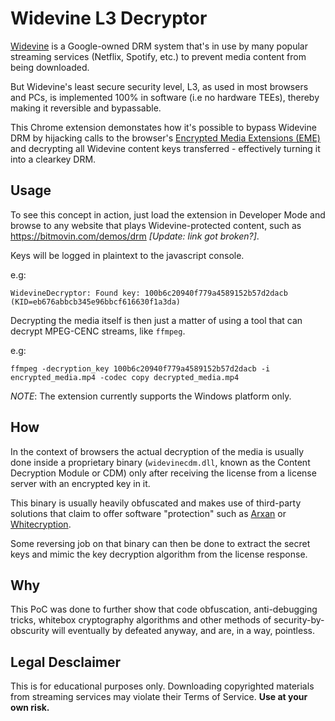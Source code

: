 # Widevine L3 Decryptor
[Widevine](https://www.widevine.com/solutions/widevine-drm) is a Google-owned DRM system that's in use by many popular streaming services (Netflix, Spotify, etc.) to prevent media content from being downloaded.

But Widevine's least secure security level, L3, as used in most browsers and PCs, is implemented 100% in software (i.e no hardware TEEs), thereby making it reversible and bypassable.

This Chrome extension demonstates how it's possible to bypass Widevine DRM by hijacking calls to the browser's [Encrypted Media Extensions (EME)](https://www.html5rocks.com/en/tutorials/eme/basics) and decrypting all Widevine content keys transferred - effectively turning it into a clearkey DRM.

## Usage
To see this concept in action, just load the extension in Developer Mode and browse to any website that plays Widevine-protected content, such as https://bitmovin.com/demos/drm _[Update: link got broken?]_.

Keys will be logged in plaintext to the javascript console.

e.g:

```
WidevineDecryptor: Found key: 100b6c20940f779a4589152b57d2dacb (KID=eb676abbcb345e96bbcf616630f1a3da)
```

Decrypting the media itself is then just a matter of using a tool that can decrypt MPEG-CENC streams, like `ffmpeg`. 

e.g:

```
ffmpeg -decryption_key 100b6c20940f779a4589152b57d2dacb -i encrypted_media.mp4 -codec copy decrypted_media.mp4
```
*NOTE*: The extension currently supports the Windows platform only.

## How
In the context of browsers the actual decryption of the media is usually done inside a proprietary binary (`widevinecdm.dll`, known as the Content Decryption Module or CDM) only after receiving the license from a license server with an encrypted key in it.

This binary is usually heavily obfuscated and makes use of third-party solutions that claim to offer software "protection" such as [Arxan](https://digital.ai/application-protection) or [Whitecryption](https://www.intertrust.com/products/application-shielding).

Some reversing job on that binary can then be done to extract the secret keys and mimic the key decryption algorithm from the license response.

## Why
This PoC was done to further show that code obfuscation, anti-debugging tricks, whitebox cryptography algorithms and other methods of security-by-obscurity will eventually by defeated anyway, and are, in a way, pointless.

## Legal Desclaimer
This is for educational purposes only. Downloading copyrighted materials from streaming services may violate their Terms of Service. **Use at your own risk.**
